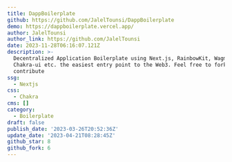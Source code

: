 ```yaml
---
title: DappBoilerplate
github: https://github.com/JalelTounsi/DappBoilerplate
demo: https://dappboilerplate.vercel.app/
author: JalelTounsi
author_link: https://github.com/JalelTounsi
date: 2023-11-28T06:16:07.121Z
description: >-
  Decentralized Application Boilerplate using Next.js, RainbowKit, Wagmi,
  Chakra-ui etc. the easiest entry point to the Web3. Feel free to fork and
  contribute
ssg:
  - Nextjs
css:
  - Chakra
cms: []
category:
  - Boilerplate
draft: false
publish_date: '2023-03-26T20:52:36Z'
update_date: '2023-04-21T08:28:45Z'
github_star: 8
github_fork: 6
---
```

